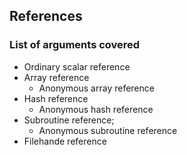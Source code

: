 ## References

### List of arguments covered

* Ordinary scalar reference
* Array reference
  * Anonymous array reference
* Hash reference
  * Anonymous hash reference
* Subroutine reference;
  * Anonymous subroutine reference
* Filehande reference
